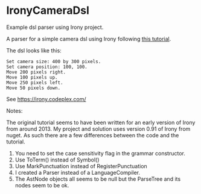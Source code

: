 # IronyCameraDsl
Example dsl parser using Irony project.

A parser for a simple camera dsl using Irony following [this tutorial](http://www.codeproject.com/Articles/26975/Writing-Your-First-Domain-Specific-Language-Part).

The dsl looks like this:

```
Set camera size: 400 by 300 pixels.
Set camera position: 100, 100.
Move 200 pixels right.
Move 100 pixels up.
Move 250 pixels left.
Move 50 pixels down.
```

See https://irony.codeplex.com/

Notes:

The original tutorial seems to have been written for an early version of Irony from around 2013. My project and solution uses version 0.91 of Irony from nuget. As such there are a few differences between the code and the tutorial.

1. You need to set the case sensitivity flag in the grammar constructor.
2. Use ToTerm() instead of Symbol()
3. Use MarkPunctuation instead of RegisterPunctuation
4. I created a Parser instead of a LanguageCompiler.
5. The AstNode objects all seems to be null but the ParseTree and its nodes seem to be ok.


